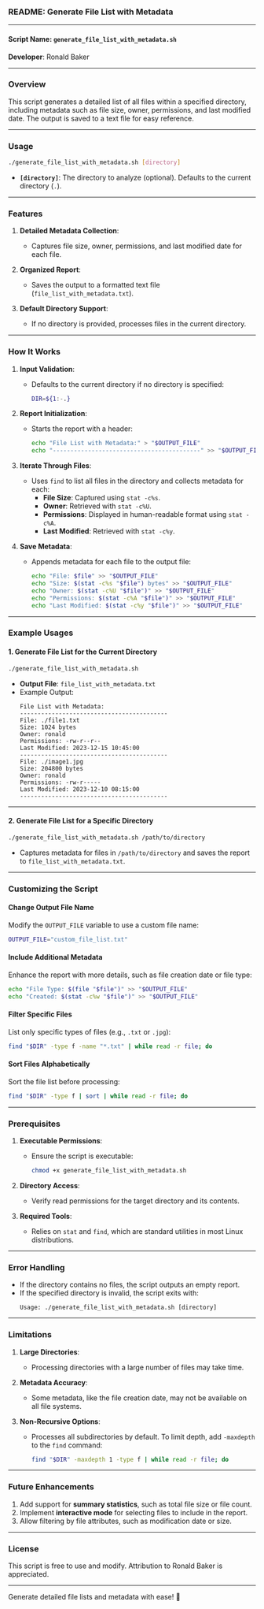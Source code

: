 ### **README: Generate File List with Metadata**

---

#### **Script Name**: `generate_file_list_with_metadata.sh`  
**Developer**: Ronald Baker  

---

### **Overview**
This script generates a detailed list of all files within a specified directory, including metadata such as file size, owner, permissions, and last modified date. The output is saved to a text file for easy reference.

---

### **Usage**
```bash
./generate_file_list_with_metadata.sh [directory]
```

- **`[directory]`**: The directory to analyze (optional). Defaults to the current directory (`.`).  

---

### **Features**
1. **Detailed Metadata Collection**:
   - Captures file size, owner, permissions, and last modified date for each file.
   
2. **Organized Report**:
   - Saves the output to a formatted text file (`file_list_with_metadata.txt`).

3. **Default Directory Support**:
   - If no directory is provided, processes files in the current directory.

---

### **How It Works**
1. **Input Validation**:
   - Defaults to the current directory if no directory is specified:
     ```bash
     DIR=${1:-.}
     ```

2. **Report Initialization**:
   - Starts the report with a header:
     ```bash
     echo "File List with Metadata:" > "$OUTPUT_FILE"
     echo "------------------------------------------" >> "$OUTPUT_FILE"
     ```

3. **Iterate Through Files**:
   - Uses `find` to list all files in the directory and collects metadata for each:
     - **File Size**: Captured using `stat -c%s`.  
     - **Owner**: Retrieved with `stat -c%U`.  
     - **Permissions**: Displayed in human-readable format using `stat -c%A`.  
     - **Last Modified**: Retrieved with `stat -c%y`.  

4. **Save Metadata**:
   - Appends metadata for each file to the output file:
     ```bash
     echo "File: $file" >> "$OUTPUT_FILE"
     echo "Size: $(stat -c%s "$file") bytes" >> "$OUTPUT_FILE"
     echo "Owner: $(stat -c%U "$file")" >> "$OUTPUT_FILE"
     echo "Permissions: $(stat -c%A "$file")" >> "$OUTPUT_FILE"
     echo "Last Modified: $(stat -c%y "$file")" >> "$OUTPUT_FILE"
     ```

---

### **Example Usages**

#### **1. Generate File List for the Current Directory**
```bash
./generate_file_list_with_metadata.sh
```
- **Output File**: `file_list_with_metadata.txt`  
- Example Output:
  ```
  File List with Metadata:
  ------------------------------------------
  File: ./file1.txt
  Size: 1024 bytes
  Owner: ronald
  Permissions: -rw-r--r--
  Last Modified: 2023-12-15 10:45:00
  ------------------------------------------
  File: ./image1.jpg
  Size: 204800 bytes
  Owner: ronald
  Permissions: -rw-r-----
  Last Modified: 2023-12-10 08:15:00
  ------------------------------------------
  ```

---

#### **2. Generate File List for a Specific Directory**
```bash
./generate_file_list_with_metadata.sh /path/to/directory
```
- Captures metadata for files in `/path/to/directory` and saves the report to `file_list_with_metadata.txt`.

---

### **Customizing the Script**

#### **Change Output File Name**
Modify the `OUTPUT_FILE` variable to use a custom file name:
```bash
OUTPUT_FILE="custom_file_list.txt"
```

#### **Include Additional Metadata**
Enhance the report with more details, such as file creation date or file type:
```bash
echo "File Type: $(file "$file")" >> "$OUTPUT_FILE"
echo "Created: $(stat -c%w "$file")" >> "$OUTPUT_FILE"
```

#### **Filter Specific Files**
List only specific types of files (e.g., `.txt` or `.jpg`):
```bash
find "$DIR" -type f -name "*.txt" | while read -r file; do
```

#### **Sort Files Alphabetically**
Sort the file list before processing:
```bash
find "$DIR" -type f | sort | while read -r file; do
```

---

### **Prerequisites**
1. **Executable Permissions**:
   - Ensure the script is executable:
     ```bash
     chmod +x generate_file_list_with_metadata.sh
     ```

2. **Directory Access**:
   - Verify read permissions for the target directory and its contents.

3. **Required Tools**:
   - Relies on `stat` and `find`, which are standard utilities in most Linux distributions.

---

### **Error Handling**
- If the directory contains no files, the script outputs an empty report.
- If the specified directory is invalid, the script exits with:
  ```
  Usage: ./generate_file_list_with_metadata.sh [directory]
  ```

---

### **Limitations**
1. **Large Directories**:
   - Processing directories with a large number of files may take time.
   
2. **Metadata Accuracy**:
   - Some metadata, like the file creation date, may not be available on all file systems.

3. **Non-Recursive Options**:
   - Processes all subdirectories by default. To limit depth, add `-maxdepth` to the `find` command:
     ```bash
     find "$DIR" -maxdepth 1 -type f | while read -r file; do
     ```

---

### **Future Enhancements**
1. Add support for **summary statistics**, such as total file size or file count.
2. Implement **interactive mode** for selecting files to include in the report.
3. Allow filtering by file attributes, such as modification date or size.

---

### **License**
This script is free to use and modify. Attribution to Ronald Baker is appreciated.

---

Generate detailed file lists and metadata with ease! 🚀